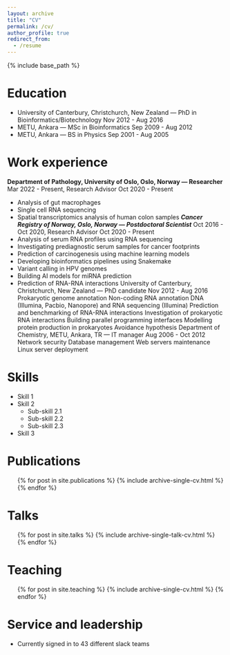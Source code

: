 ```yaml
---
layout: archive
title: "CV"
permalink: /cv/
author_profile: true
redirect_from:
  - /resume
---
```


{% include base_path %}

Education
======
* University of Canterbury, Christchurch, New Zealand — PhD in Bioinformatics/Biotechnology Nov 2012 - Aug 2016
* METU, Ankara — MSc in Bioinformatics Sep 2009 - Aug 2012
* METU, Ankara — BS in Physics Sep 2001 - Aug 2005

Work experience
======
__Department of Pathology, University of Oslo, Oslo, Norway — Researcher__  
Mar 2022 - Present, Research Advisor Oct 2020 - Present
   * Analysis of gut macrophages
   * Single cell RNA sequencing
   * Spatial transcriptomics analysis of human colon samples
___Cancer Registry of Norway, Oslo, Norway — Postdoctoral Scientist___
Oct 2016 - Oct 2020, Research Advisor Oct 2020 - Present
   * Analysis of serum RNA profiles using RNA sequencing
   * Investigating prediagnostic serum samples for cancer footprints
   * Prediction of carcinogenesis using machine learning models
   * Developing bioinformatics pipelines using Snakemake
   * Variant calling in HPV genomes
   * Building AI models for miRNA prediction
   * Prediction of RNA-RNA interactions
University of Canterbury, Christchurch, New Zealand — PhD candidate Nov 2012 - Aug 2016
Prokaryotic genome annotation
Non-coding RNA annotation
DNA (Illumina, Pacbio, Nanopore) and RNA sequencing (Illumina)
Prediction and benchmarking of RNA-RNA interactions
Investigation of prokaryotic RNA interactions
Building parallel programming interfaces
Modelling protein production in prokaryotes
Avoidance hypothesis
Department of Chemistry, METU, Ankara, TR — IT manager
Aug 2006 - Oct 2012
Network security
Database management
Web servers maintenance
Linux server deployment

  
Skills
======
* Skill 1
* Skill 2
  * Sub-skill 2.1
  * Sub-skill 2.2
  * Sub-skill 2.3
* Skill 3

Publications
======
  <ul>{% for post in site.publications %}
    {% include archive-single-cv.html %}
  {% endfor %}</ul>
  
Talks
======
  <ul>{% for post in site.talks %}
    {% include archive-single-talk-cv.html %}
  {% endfor %}</ul>
  
Teaching
======
  <ul>{% for post in site.teaching %}
    {% include archive-single-cv.html %}
  {% endfor %}</ul>
  
Service and leadership
======
* Currently signed in to 43 different slack teams
